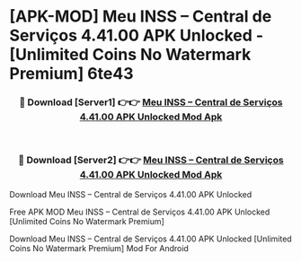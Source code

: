 # [APK-MOD] Meu INSS – Central de Serviços 4.41.00 APK Unlocked - [Unlimited Coins No Watermark Premium] 6te43



<div align="center">
<h3>🔴 Download [Server1] 👉👉 <a href="https://momento.my/?title=Meu_INSS_–_Central_de_Serviços_4.41.00_APK_Unlocked">Meu INSS – Central de Serviços 4.41.00 APK Unlocked Mod Apk</a></h3><br>

<h3>🔴 Download [Server2] 👉👉 <a href="https://momento.my/?title=Meu_INSS_–_Central_de_Serviços_4.41.00_APK_Unlocked">Meu INSS – Central de Serviços 4.41.00 APK Unlocked Mod Apk</a></h3>
</div>



Download Meu INSS – Central de Serviços 4.41.00 APK Unlocked 

Free APK MOD Meu INSS – Central de Serviços 4.41.00 APK Unlocked [Unlimited Coins No Watermark Premium]

Download Meu INSS – Central de Serviços 4.41.00 APK Unlocked [Unlimited Coins No Watermark Premium] Mod For Android

